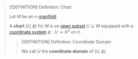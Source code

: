 >[!DEFINITION] Definition: Chart
>
>Let $M$ be an $n$-[manifold](../Manifolds.md).
>
>A **chart** $(U, \phi)$ for $M$ is an [open subset](../../../Topology/Topological%20Spaces/Open%20Subset.md) $U \subseteq M$ equipped with a [coordinate system](Coordinates/Coordinate%20System.md) $\phi: U \to \mathbb{R}^n$ on it.
>
>>[!DEFINITION] Definition: Coordinate Domain
>>
>>We call $U$ the **coordinate domain** of $(U, \phi)$.
>>
>